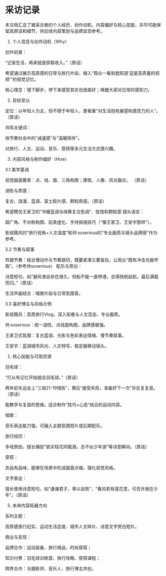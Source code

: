 # 采访记录

本文档汇总了被采访者的个人经历、创作动机、内容偏好与核心技能，并尽可能保留其原话和细节，供后续内容策划与品牌呈现参考。

1. 个人信息与创作动机（Why）

创作初衷：

“记录生活，再来就是获取收入。”（原话）

希望通过展示高质感的日常与旅行片段，植入“观众一看到就知道‘这是高质量的视频’”的视觉记忆。

核心理念：慢下脚步，停下来感受其实也很美好；唤醒大家对日常的感知力。

2. 目标受众

定位：以年轻人为主，但不限于年轻人，更看重“对生活抱有展望和感受力的人”。（原话）

共鸣关键词：

快节奏社会中的“减速感”与“温暖陪伴”。

对旅行、人文、运动、音乐、穿搭等多元生活方式感兴趣。

3. 内容风格与制作偏好（How）

3.1 美学基调

视觉画面要素：点、线、面、三角构图；建筑、人像、风光融合。 （原话）

调色与质感：

复古、浪漫、蓝调、富士胶片感、颗粒质感。（原话）

希望模仿王家卫的“冷暖蓝调与绿黄复古色调”、低饱和颗粒感
镜头语言：

超广角、不对称构图、前景虚化、手持摇镜技巧（“像王家卫、王安宇那样”）。

影视飓风的“旅行视角+人文温度”和帅 soserious的“专业画质与镜头品牌感”作为参考。

3.2 节奏与叙事

剪辑节奏：结合慢动作与节奏跳切，既要紧凑又要留白，让观众“既有冲击也能呼吸”。（参考帅soserious）
配乐与旁白：

诗意短句，如“避风港会存在很久，但船不能一直停港，总得扬帆起航，最后满载而归。”（原话）

生活声画结合：唱歌片段与日常氛围音。

3.3 喜好博主与风格示例

影视飓风：高质旅行Vlog、深入街巷与人文百态、专业画质。

帅 soserious：统一调性、点线面构图、品牌感极强。

王家卫式氛围：复古蓝调、光影与色彩表达情绪、慢节奏叙事。

王安宇：蓝调城市风光、人文特写、稳定器移动镜头。

1. 核心技能与可用资源

羽毛球：

“打从有记忆开始就会羽毛球。”（原话）

两年前冬运会上“三局21-19惜败”，赛后“接受失败，准备好下一次”并反复复盘。（原话）

能教学与复盘的思维，适合制作“技巧+心态”结合的运动内容。

唱歌：

音乐表达能力强，可融入主题氛围短片或后期配乐。

旅行经历：

多地旅拍，擅长捕捉“欲买桂花同载酒，总不似少年游”等诗意瞬间。（原话）

穿搭：

衣品有品味，能够在场景中形成画面点缀，强化视觉风格。

文字表达：

擅长使用诗意短句，如“谦谦君子，卑以自牧”、“春风若有莲花意，可否许我在少年”。（原话）

5. 未来内容拓展方向

系列主题：

高质感旅行纪实、运动生活态度、城市人文碎片、诗意文字旁白短片。

商业与变现：

品牌合作：运动装备、旅行用品、时尚穿搭；

知识付费：羽毛球训练营、旅行攻略、穿搭课程；

跨界合作：与摄影师、音乐人、旅行博主共创。